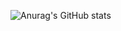 ![Anurag's GitHub stats](https://github-readme-stats.vercel.app/api?username=Ludovick31&show_icons=true&theme=radical)


